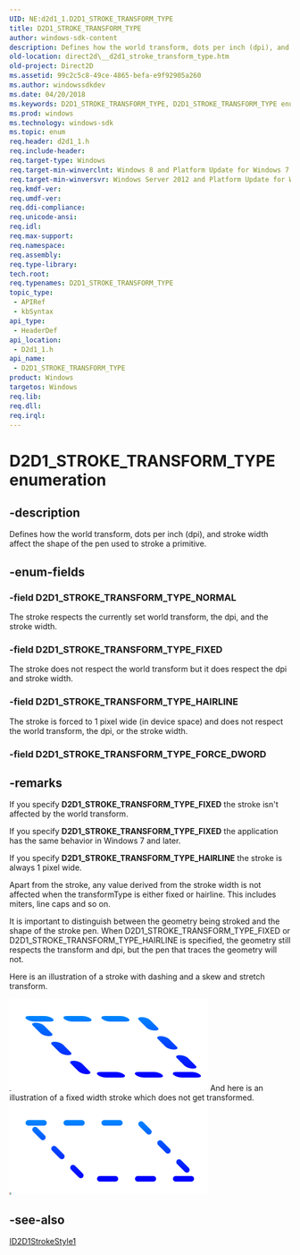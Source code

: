 ```yaml
---
UID: NE:d2d1_1.D2D1_STROKE_TRANSFORM_TYPE
title: D2D1_STROKE_TRANSFORM_TYPE
author: windows-sdk-content
description: Defines how the world transform, dots per inch (dpi), and stroke width affect the shape of the pen used to stroke a primitive.
old-location: direct2d\__d2d1_stroke_transform_type.htm
old-project: Direct2D
ms.assetid: 99c2c5c8-49ce-4865-befa-e9f92905a260
ms.author: windowssdkdev
ms.date: 04/20/2018
ms.keywords: D2D1_STROKE_TRANSFORM_TYPE, D2D1_STROKE_TRANSFORM_TYPE enumeration [Direct2D], D2D1_STROKE_TRANSFORM_TYPE_FIXED, D2D1_STROKE_TRANSFORM_TYPE_HAIRLINE, D2D1_STROKE_TRANSFORM_TYPE_NORMAL, d2d1_1/D2D1_STROKE_TRANSFORM_TYPE, d2d1_1/D2D1_STROKE_TRANSFORM_TYPE_FIXED, d2d1_1/D2D1_STROKE_TRANSFORM_TYPE_HAIRLINE, d2d1_1/D2D1_STROKE_TRANSFORM_TYPE_NORMAL, direct2d.__d2d1_stroke_transform_type
ms.prod: windows
ms.technology: windows-sdk
ms.topic: enum
req.header: d2d1_1.h
req.include-header: 
req.target-type: Windows
req.target-min-winverclnt: Windows 8 and Platform Update for Windows 7 [desktop apps | UWP apps]
req.target-min-winversvr: Windows Server 2012 and Platform Update for Windows Server 2008 R2 [desktop apps | UWP apps]
req.kmdf-ver: 
req.umdf-ver: 
req.ddi-compliance: 
req.unicode-ansi: 
req.idl: 
req.max-support: 
req.namespace: 
req.assembly: 
req.type-library: 
tech.root: 
req.typenames: D2D1_STROKE_TRANSFORM_TYPE
topic_type:
 - APIRef
 - kbSyntax
api_type:
 - HeaderDef
api_location:
 - D2d1_1.h
api_name:
 - D2D1_STROKE_TRANSFORM_TYPE
product: Windows
targetos: Windows
req.lib: 
req.dll: 
req.irql: 
---
```


# D2D1_STROKE_TRANSFORM_TYPE enumeration


## -description


Defines how the world transform, dots per inch (dpi), and stroke width affect the shape of the pen used to stroke a primitive.


## -enum-fields




### -field D2D1_STROKE_TRANSFORM_TYPE_NORMAL

The stroke respects the currently set world transform, the dpi, and the stroke width.


### -field D2D1_STROKE_TRANSFORM_TYPE_FIXED

The stroke does not respect the world transform but it does respect the dpi and stroke width.


### -field D2D1_STROKE_TRANSFORM_TYPE_HAIRLINE

The stroke is forced to 1 pixel wide (in device space) and does not respect the world transform, the dpi, or the stroke width.


### -field D2D1_STROKE_TRANSFORM_TYPE_FORCE_DWORD




## -remarks



If you specify <b>D2D1_STROKE_TRANSFORM_TYPE_FIXED</b> the stroke isn't affected by the world transform.

If you specify <b>D2D1_STROKE_TRANSFORM_TYPE_FIXED</b> the application has the same behavior in Windows 7 and later.

If you specify <b>D2D1_STROKE_TRANSFORM_TYPE_HAIRLINE</b> the stroke is always 1 pixel wide.

Apart from the stroke, any value derived from the stroke width is not affected when the transformType is either fixed or hairline. This includes miters, line caps and so on.

 

It is important to distinguish between the geometry being stroked and the shape of the stroke pen. When D2D1_STROKE_TRANSFORM_TYPE_FIXED or D2D1_STROKE_TRANSFORM_TYPE_HAIRLINE is specified, the geometry still respects the transform and dpi, but the pen that traces the geometry will not.

Here is an illustration of a stroke with dashing and a skew and stretch transform.

<img alt="An illustration of a stroke with dashing and a skew and stretch transform." src="./images/skewedstroke.png"/>
And here is an illustration of a fixed width stroke which does not get transformed.

<img alt="An illustration of a fixed width stroke which does not get transformed." src="./images/fixedwidthstroke.png"/>



## -see-also




<a href="https://msdn.microsoft.com/7afaa6f8-8e25-42ec-9afb-a5342bba11d0">ID2D1StrokeStyle1</a>
 

 

